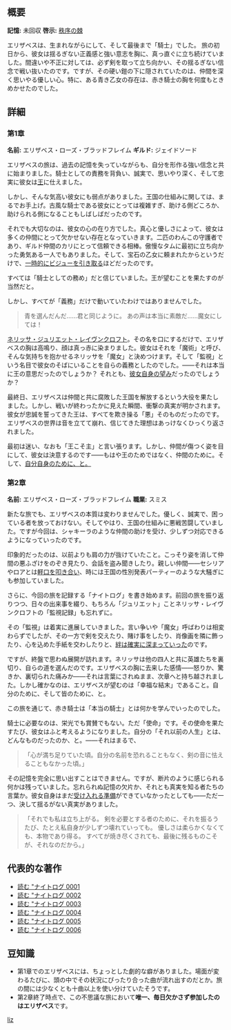 <!-- title: エリザベス・ローズ・ブラッドフレイム -->
<!-- quote: 名誉のために、前へ、さらに高みへ！ -->
<!-- chapters: -1 -->
<!-- images: (Elizabeth's Chapter 1 Profile), (Elizabeth in the "Start Again" MV), (Elizabeth fighting along with Cecilia), (Elizbaeth's key moments illustrated through each day), (Elizabeth's Chapter 2 Profile), (Elizabeth writing her daily journal), (Elizabeth in Chapter 2's Ending) -->
<!-- model: false -->

## 概要

**記憶:** 未回収
**啓示:** [秩序の棘](#entry:thorn-of-order-entry)

エリザベスは、生まれながらにして、そして最後まで「騎士」でした。
旅の初日から、彼女は揺るぎない正義感と強い意志を胸に、真っ直ぐに立ち続けていました。間違いや不正に対しては、必ず剣を取って立ち向かい、その揺るぎない信念で戦い抜いたのです。ですが、その硬い鎧の下に隠されていたのは、仲間を深く思いやる優しい心。特に、ある青き乙女の存在は、赤き騎士の胸を何度もときめかせたのでした。

## 詳細

### 第1章

**名前:** エリザベス・ローズ・ブラッドフレイム
**ギルド:** ジェイドソード

エリザベスの旅は、過去の記憶を失っていながらも、自分を形作る強い信念と共に始まりました。騎士としての責務を背負い、誠実で、思いやり深く、そして忠実に彼女は[王](#entry:outsider-entry)に仕えました。

しかし、そんな気高い彼女にも弱点がありました。王国の仕組みに関しては、まるでお手上げ。古風な騎士である彼女にとっては複雑すぎ、助ける側どころか、助けられる側になることもしばしばだったのです。

それでも大切なのは、彼女の心の在り方でした。真心と優しさによって、彼女は多くの仲間にとって欠かせない存在となっていきます。二匹のわんこの守護者であり、ギルド仲間のカリにとって信頼できる相棒。傲慢なタムに最初に立ち向かった勇気ある一人でもありました。そして、宝石の乙女に頼まれたからというだけで、[一時的にビジューを引き取る](https://www.youtube.com/live/oVguNTPnDww?feature=shared&t=1902)ほどだったのです。

すべては「騎士としての務め」だと信じていました。王が望むことを果たすのが当然だと。

しかし、すべてが「義務」だけで動いていたわけではありませんでした。

> 青を選んだんだ……君と同じように。
> あの声は本当に素敵だ……魔女にしては！

[ネリッサ・ジュリエット・レイヴンクロフト](#entry:nerissa-entry)。その名を口にするだけで、エリザベスの胸は高鳴り、顔は真っ赤に染まりました。彼女はそれを「魔術」と呼び、そんな気持ちを抱かせるネリッサを「魔女」と決めつけます。そして「監視」という名目で彼女のそばにいることを自らの義務としたのでした。――それは本当に王の意思だったのでしょうか？ それとも、[彼女自身の望み](#entry:fire-and-flight-entry)だったのでしょうか？

最終日、エリザベスは仲間と共に腐敗した王国を解放するという大役を果たしました。しかし、戦いが終わったかに見えた瞬間、衝撃の真実が明かされます。彼女が忠誠を誓ってきた王は、すべてを欺き操る「悪」そのものだったのです。エリザベスの世界は音を立てて崩れ、信じてきた理想はあっけなくひっくり返されました。

最初は迷い、なおも「王こそ主」と言い張ります。しかし、仲間が傷つく姿を目にして、彼女は決意するのです――もはや王のためではなく、仲間のために。そして、[自分自身のために、と。](https://www.youtube.com/live/_urPfTQnLes?t=17881)

### 第2章

**名前:** エリザベス・ローズ・ブラッドフレイム
**職業:** スミス

新たな旅でも、エリザベスの本質は変わりませんでした。優しく、誠実で、困っている者を放っておけない。そしてやはり、王国の仕組みに悪戦苦闘していました。ですが今回は、シャキーラのような仲間の助けを受け、少しずつ対応できるようになっていったのです。

印象的だったのは、以前よりも肩の力が抜けていたこと。こっそり姿を消して仲間の悪ふざけをのぞき見たり、会話を盗み聞きしたり。親しい仲間――セシリアやロアとは[軽口を叩き合い](https://www.youtube.com/live/wnQuawM-3Jc?si=50KJ0NQbXZVnvoL6&t=8749)、時には王国の性別発表パーティーのような大騒ぎにも参加していました。

さらに、今回の旅を記録する「ナイトログ」を書き始めます。前回の旅を振り返りつつ、日々の出来事を綴り、もちろん「ジュリエット」ことネリッサ・レイヴンクロフトの「監視記録」も忘れずに。

その「監視」は着実に進展していきました。言い争いや「魔女」呼ばわりは相変わらずでしたが、その一方で剣を交えたり、賭け事をしたり、肖像画を隣に飾ったり、心を込めた手紙を交わしたりと、[絆は確実に深まっていった](#entry:maven-in-blue-entry)のです。

ですが、終盤で思わぬ展開が訪れます。ネリッサは他の四人と共に英雄たちを裏切り、自らの道を選んだのです。エリザベスの胸に去来した感情――怒りか、驚きか、裏切られた痛みか――それは言葉にされぬまま、次章へと持ち越されました。しかし確かなのは、エリザベスが望むのは「幸福な結末」であること。自分のために、そして皆のために、と。

この旅を通じて、赤き騎士は「本当の騎士」とは何かを学んでいったのでした。

騎士に必要なのは、栄光でも賞賛でもない。ただ「使命」です。その使命を果たすたび、彼女はふと考えるようになりました。自分の「それ以前の人生」とは、どんなものだったのか、と。――それはまるで、

> 「心が満ち足りていた頃。自分の名前を恐れることもなく、剣の音に怯えることもなかった頃。」

その記憶を完全に思い出すことはできません。ですが、断片のように感じられる何かは残っていました。忘れられぬ記憶の欠片か、それとも真実を知る者たちの言葉か。彼女自身はまだ[受け入れる準備](https://www.youtube.com/live/uEB2dIe37oo?si=6E-r2kSyXFeSXW_-&t=24060)ができていなかったとしても――ただ一つ、決して揺るがない真実がありました。

> 「それでも私は立ち上がる。
> 剣を必要とする者のために、それを振るうたび、たとえ私自身が少しずつ壊れていっても。
> 優しさは柔らかくなくても、本物であり得る。
> すべてが焼き尽くされても、最後に残るものこそが、それなのだから。」

## 代表的な著作

- [読む "ナイトログ 0001](#text:liz-journal-c2d1)
- [読む "ナイトログ 0002](#text:liz-journal-c2d2)
- [読む "ナイトログ 0003](#text:liz-journal-c2d4)
- [読む "ナイトログ 0004](#text:liz-journal-c2d5)
- [読む "ナイトログ 0005](#text:liz-journal-c2d6)
- [読む "ナイトログ 0006](#text:liz-journal-c2d7)

## 豆知識

- 第1章でのエリザベスには、ちょっとした劇的な癖がありました。場面が変わるたびに、頭の中でその状況にぴったり合った曲が流れ出すのだとか。旅の間には少なくとも十曲以上を使い分けていたそうです。
- 第2章終了時点で、この不思議な旅において**唯一、毎日欠かさず参加したのはエリザベス**です。

[liz](#easter:easter-liz)
